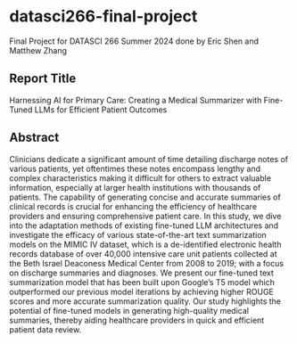 # datasci266-final-project
Final Project for DATASCI 266 Summer 2024 done by Eric Shen and Matthew Zhang

## Report Title
Harnessing AI for Primary Care: Creating a Medical Summarizer with Fine-Tuned LLMs for Efficient Patient Outcomes

## Abstract
Clinicians dedicate a significant amount of time detailing discharge notes of various patients, yet oftentimes these notes encompass lengthy and complex characteristics making it difficult for others to extract valuable information, especially at larger health institutions with thousands of patients. The capability of generating concise and accurate summaries of clinical records is crucial for enhancing the efficiency of healthcare providers and ensuring comprehensive patient care. In this study, we dive into the adaptation methods of existing fine-tuned LLM architectures and investigate the efficacy of various state-of-the-art text summarization models on the MIMIC IV dataset, which is a de-identified electronic health records database of over 40,000 intensive care unit patients collected at the Beth Israel Deaconess Medical Center from 2008 to 2019; with a focus on discharge summaries and diagnoses. We present our fine-tuned text summarization model that has been built upon Google’s T5 model which outperformed our previous model iterations by achieving higher ROUGE scores and more accurate summarization quality. Our study highlights the potential of fine-tuned models in generating high-quality medical summaries, thereby aiding healthcare providers in quick and efficient patient data review. 
